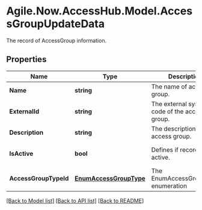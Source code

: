 # Agile.Now.AccessHub.Model.AccessGroupUpdateData
The record of AccessGroup information.

## Properties

Name | Type | Description | Notes
------------ | ------------- | ------------- | -------------
**Name** | **string** | The name of access group. | [optional] 
**ExternalId** | **string** | The external system code of the access group. | [optional] 
**Description** | **string** | The description of access group. | [optional] 
**IsActive** | **bool** | Defines if record is active. | [optional] [default to false]
**AccessGroupTypeId** | [**EnumAccessGroupType**](EnumAccessGroupType.md) | The EnumAccessGroupType enumeration | [optional] 

[[Back to Model list]](../../README.md#documentation-for-models) [[Back to API list]](../../README.md#documentation-for-api-endpoints) [[Back to README]](../../README.md)

